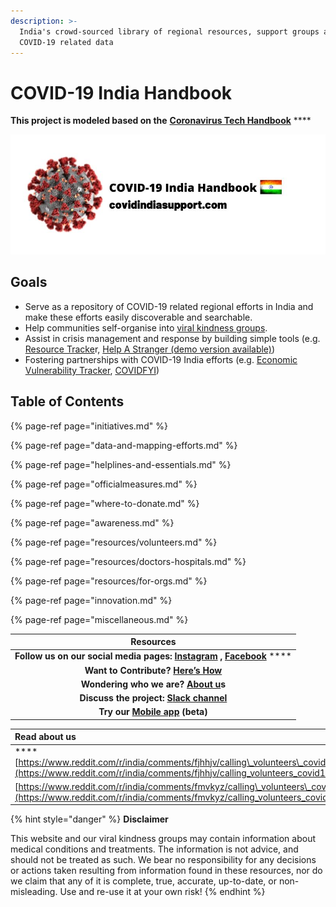 ```yaml
---
description: >-
  India's crowd-sourced library of regional resources, support groups and
  COVID-19 related data
---
```


# COVID-19 India Handbook

**This project is modeled based on the** [**Coronavirus Tech Handbook**](https://coronavirustechhandbook.com/) ****

![India&apos;s crowd-sourced library of regional resources, support groups and COVID-19 related data](.gitbook/assets/90432516_107888680855482_925979959581736960_n.jpg)

## **Goals**

* Serve as a repository of COVID-19 related regional efforts in India and make these efforts easily discoverable and searchable. 
* Help communities self-organise into [viral kindness groups](https://viralkindness.imfast.io/). 
* Assist in crisis management and response by building simple tools \(e.g. [Resource Tracke](https://tracker.imfast.io/)r, [Help A Stranger \(demo version available\)](http://help-a-stranger.epizy.com/index.php)\) 
* Fostering partnerships with COVID-19 India efforts \(e.g. [Economic Vulnerability Tracker](https://covid19vul.in/), [COVIDFYI](https://covidfyi.in/)\)  

## Table of Contents

{% page-ref page="initiatives.md" %}

{% page-ref page="data-and-mapping-efforts.md" %}

{% page-ref page="helplines-and-essentials.md" %}

{% page-ref page="officialmeasures.md" %}

{% page-ref page="where-to-donate.md" %}

{% page-ref page="awareness.md" %}

{% page-ref page="resources/volunteers.md" %}

{% page-ref page="resources/doctors-hospitals.md" %}

{% page-ref page="resources/for-orgs.md" %}

{% page-ref page="innovation.md" %}

{% page-ref page="miscellaneous.md" %}



| Resources |
| :---: |
| **Follow us on our social media pages:**  [**Instagram**](http://instagram.com/covid_india_support) **,** [**Facebook**](http://facebook.com/covidindiasupport) **** |
| **Want to Contribute?** [**Here’s How**](https://docs.google.com/document/d/1GLNnpri3W2D4g8LNaJ88XpedSRVUH4t97KV5WfCy6UI/edit) |
| **Wondering who we are?** [**About u**](https://docs.google.com/document/d/1gz8P_C_TdyveJz3UoKB-J4UXtEBNt4U96zek3V_0FNI/edit?usp=sharing)**s** |
| **Discuss the project:** [**S**](https://join.slack.com/t/covid-19indiasupport/shared_invite/zt-d0qjoovn-4VE2rEaVmKqY84TrTMIxug)[**lack channel**](https://join.slack.com/t/covid-19indiasupport/shared_invite/zt-d0qjoovn-4VE2rEaVmKqY84TrTMIxug)  |
| **Try our** [**Mobile app**](https://covidindia.glideapp.io/) **\(beta\)** |

| **Read about us** |
| :--- |
| \*\*\*\*[https://www.reddit.com/r/india/comments/fjhhjv/calling\_volunteers\_covid19\_india\_support\_handbook/](https://www.reddit.com/r/india/comments/fjhhjv/calling_volunteers_covid19_india_support_handbook/) |
| [https://www.reddit.com/r/india/comments/fmvkyz/calling\_volunteers\_covid19\_viral\_kindness\_groups](https://www.reddit.com/r/india/comments/fmvkyz/calling_volunteers_covid19_viral_kindness_groups/) |

{% hint style="danger" %}
**Disclaimer**

This website and our viral kindness groups may contain information about medical conditions and treatments. The information is not advice, and should not be treated as such. We bear no responsibility for any decisions or actions taken resulting from information found in these resources, nor do we claim that any of it is complete, true, accurate, up-to-date, or non-misleading. Use and re-use it at your own risk!
{% endhint %}



